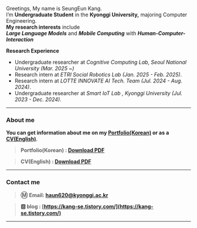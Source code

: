 Greetings, My name is SeungEun Kang. </br>
I’m **Undergraduate Student** in the **Kyonggi University,** majoring Computer Engineering. </br>
**My research interests** include </br>
 ***Large Language Models*** and ***Mobile Computing*** with ***Human-Computer-Interaction*** </br>


 **Research Experience**
- Undergraduate researcher at *Cognitive Computing Lab, Seoul National University (Mar. 2025 ~)* </br>
- Research intern at *ETRI Social Robotics Lab (Jan. 2025 - Feb. 2025)*. </br>
- Research intern at *LOTTE INNOVATE AI Tech. Team (Jul. 2024 - Aug. 2024)*. </br>
- Undergraduate researcher at *Smart IoT Lab , Kyonggi University (Jul. 2023 - Dec. 2024)*.</br>

---

### About me

**You can get information about me on my [Portfolio(Korean)](https://github.com/user00144/user00144/blob/main/portfolio/portfolio_kr.pdf) or as a [CV(English)](https://github.com/user00144/user00144/blob/main/CV_en.pdf)**.

> **Portfolio(Korean) : [Download PDF](https://github.com/user00144/user00144/blob/main/portfolio/portfolio_kr.pdf)**

> **CV(English) : [Download PDF](https://github.com/user00144/user00144/blob/main/CV_en.pdf)**

---

### Contact me

> **Ⓜ️ Email:  [haun620@kyonggi.ac.kr](mailto://haun620@kyonggi.ac.kr)**

> **🅱️ blog : [https://kang-se.tistory.com/](https://kang-se.tistory.com/)**

---
